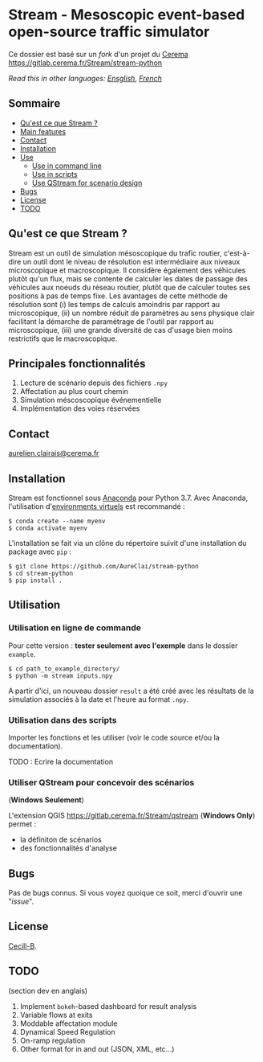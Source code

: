# Stream - Mesoscopic event-based open-source traffic simulator

Ce dossier est basé sur un _fork_ d'un projet du [Cerema](https://cerema.fr)
https://gitlab.cerema.fr/Stream/stream-python

_Read this in other languages:_ _[Ensglish](https://github.com/AureClai/stream-python/blob/master/README.md)_, _[French](https://github.com/AureClai/stream-python/blob/master/README.fr.md)_

## Sommaire

- [Qu'est ce que Stream ?](#qu'est-ce-que-stream)
- [Main features](#main-features)
- [Contact](#contact)
- [Installation](#installation)
- [Use](#use)
  - [Use in command line](#use-in-command-line)
  - [Use in scripts](#use-in-scripts)
  - [Use QStream for scenario design](#use-qstream-for-scenario-design)
- [Bugs](#bugs)
- [License](#license)
- [TODO](#todo)

## Qu'est ce que Stream ?

Stream est un outil de simulation mésoscopique du trafic routier, c'est-à-dire un outil dont le niveau de résolution est intermédiaire aux niveaux microscopique et macroscopique. Il considère également des véhicules plutôt qu'un flux, mais se contente de calculer les dates de passage des véhicules aux noeuds du réseau routier, plutôt que de calculer toutes ses positions à pas de temps fixe.
Les avantages de cette méthode de résolution sont (i) les temps de calculs amoindris par rapport au microscopique, (ii) un nombre réduit de paramètres au sens physique clair facilitant la démarche de paramétrage de l'outil par rapport au microscopique, (iii) une grande diversité de cas d'usage bien moins restrictifs que le macroscopique.

## Principales fonctionnalités

1. Lecture de scénario depuis des fichiers `.npy`
2. Affectation au plus court chemin
3. Simulation méscoscopique événementielle
4. Implémentation des voies réservées

## Contact

aurelien.clairais@cerema.fr

## Installation

Stream est fonctionnel sous [Anaconda](https://www.anaconda.com/distribution/) pour Python 3.7.
Avec Anaconda, l'utilisation d'[environments virtuels](https://docs.conda.io/projects/conda/en/latest/user-guide/tasks/manage-environments.html) est recommandé :

```
$ conda create --name myenv
$ conda activate myenv
```

L'installation se fait via un clône du répertoire suivit d'une installation du package avec `pip` :

```console
$ git clone https://github.com/AureClai/stream-python
$ cd stream-python
$ pip install .
```

## Utilisation

### Utilisation en ligne de commande

Pour cette version : **tester seulement avec l'exemple** dans le dossier `example`.

```
$ cd path_to_example_directory/
$ python -m stream inputs.npy
```

A partir d'ici, un nouveau dossier `result` a été créé avec les résultats de la simulation associés à la date et l'heure au format `.npy`.

### Utilisation dans des scripts

Importer les fonctions et les utiliser (voir le code source et/ou la documentation).

TODO : Ecrire la documentation

### Utiliser QStream pour concevoir des scénarios

(**Windows Seulement**)

L'extension QGIS https://gitlab.cerema.fr/Stream/qstream (**Windows Only**) permet :

- la définiton de scénarios
- des fonctionnalités d'analyse

## Bugs

Pas de bugs connus. Si vous voyez quoique ce soit, merci d'ouvrir une "_issue_".

## License

[Cecill-B](http://www.cecill.info/licences/Licence_CeCILL-B_V1-fr.html).

## TODO

(section dev en anglais)

1. Implement `bokeh`-based dashboard for result analysis
2. Variable flows at exits
3. Moddable affectation module
4. Dynamical Speed Regulation
5. On-ramp regulation
6. Other format for in and out (JSON, XML, etc...)
